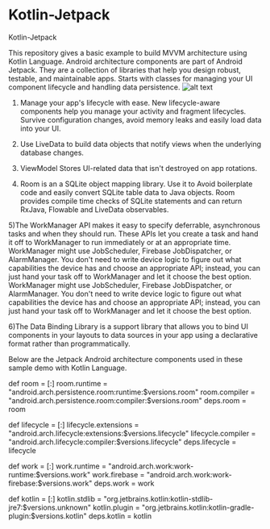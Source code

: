 # Kotlin-Jetpack
Kotlin-Jetpack

This repository gives a basic example to build MVVM architecture using Kotlin Language.
Android architecture components are part of Android Jetpack. They are a collection of libraries that help you design robust, testable, and maintainable apps. Starts with classes for managing your UI component lifecycle and handling data persistence.
![alt text](https://www.xda-developers.com/files/2018/05/Android-Jetpack-1024x517.png)

1) Manage your app's lifecycle with ease. New lifecycle-aware components help you manage your activity and fragment lifecycles. Survive configuration changes, avoid memory leaks and easily load data into your UI.

2) Use LiveData to build data objects that notify views when the underlying database changes.

3) ViewModel Stores UI-related data that isn't destroyed on app rotations.

4) Room is an a SQLite object mapping library. Use it to Avoid boilerplate code and easily convert SQLite table data to Java objects. Room provides compile time checks of SQLite statements and can return RxJava, Flowable and LiveData observables.

5)The WorkManager API makes it easy to specify deferrable, asynchronous tasks and when they should run. These APIs let you create a task and hand it off to WorkManager to run immediately or at an appropriate time. WorkManager might use JobScheduler, Firebase JobDispatcher, or AlarmManager. You don't need to write device logic to figure out what capabilities the device has and choose an appropriate API; instead, you can just hand your task off to WorkManager and let it choose the best option.
WorkManager might use JobScheduler, Firebase JobDispatcher, or AlarmManager. You don't need to write device logic to figure out what capabilities the device has and choose an appropriate API; instead, you can just hand your task off to WorkManager and let it choose the best option.

6)The Data Binding Library is a support library that allows you to bind UI components in your layouts to data sources in your app using a declarative format rather than programmatically.

Below are the Jetpack Android architecture components used in these sample demo with Kotlin Language.

def room = [:]
room.runtime = "android.arch.persistence.room:runtime:$versions.room"
room.compiler = "android.arch.persistence.room:compiler:$versions.room"
deps.room = room

def lifecycle = [:]
lifecycle.extensions = "android.arch.lifecycle:extensions:$versions.lifecycle"
lifecycle.compiler = "android.arch.lifecycle:compiler:$versions.lifecycle"
deps.lifecycle = lifecycle

def work = [:]
work.runtime = "android.arch.work:work-runtime:$versions.work"
work.firebase = "android.arch.work:work-firebase:$versions.work"
deps.work = work

def kotlin = [:]
kotlin.stdlib = "org.jetbrains.kotlin:kotlin-stdlib-jre7:$versions.unknown"
kotlin.plugin = "org.jetbrains.kotlin:kotlin-gradle-plugin:$versions.kotlin"
deps.kotlin = kotlin


